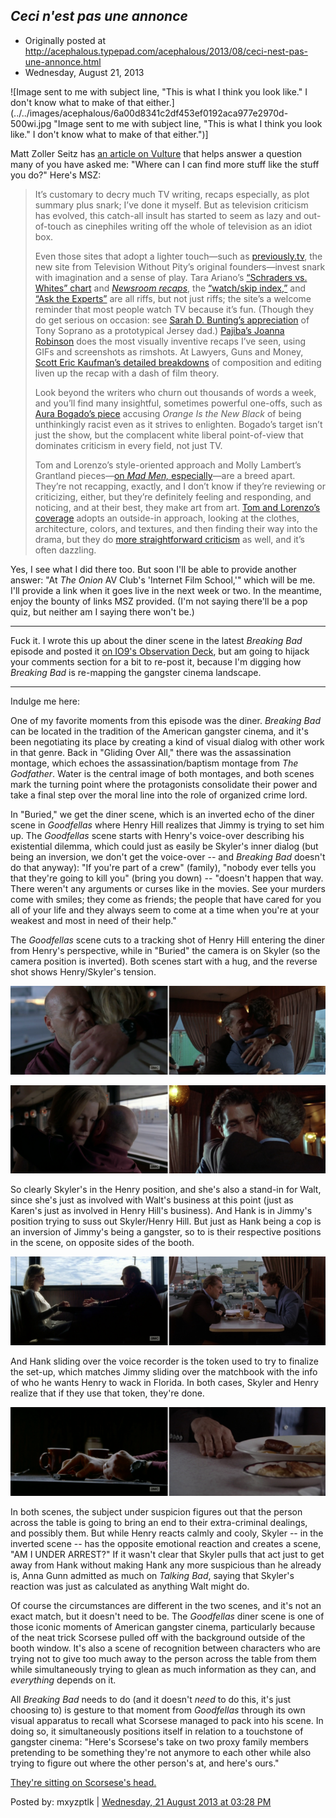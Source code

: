## *Ceci n'est pas une annonce*

 * Originally posted at http://acephalous.typepad.com/acephalous/2013/08/ceci-nest-pas-une-annonce.html
 * Wednesday, August 21, 2013

![Image sent to me with subject line, "This is what I think you look like." I don't know what to make of that either.](../../images/acephalous/6a00d8341c2df453ef0192aca977e2970d-500wi.jpg "Image sent to me with subject line, "This is what I think you look like." I don't know what to make of that either.")]

Matt Zoller Seitz has [an article on Vulture](www.vulture.com/2013/08/there-has-been-no-better-time-for-tv-criticism.html) that helps answer a question many of you have asked me: "Where can I can find more stuff like the stuff you do?" Here's MSZ:

> It’s customary to decry much TV writing, recaps especially, as  plot summary plus snark; I’ve done it myself. But as television  criticism has evolved, this catch-all insult has started to seem as lazy  and out-of-touch as cinephiles writing off the whole of television as an idiot box.
> 
> Even those sites that adopt a lighter touch—such as [previously.tv](http://previously.tv/), the new site from Television Without Pity’s original founders—invest snark with imagination and a sense of play. Tara Ariano’s [“Schraders vs. Whites” chart](http://previously.tv/breaking-bad/schraders-vs-whites/) and _[Newsroom recaps](http://previously.tv/the-newsroom/its-worth-derailing-an-editorial-meeting-about-an-extremely-sensitive-story-to-count-santas-reindeer/)_, the [“watch/skip index,”](http://previously.tv/features/watch-skip-index/) and [“Ask the Experts”](http://previously.tv/the-bridge/ask-a-man-still-recovering-from-a-vasectomy/) are all riffs, but not just riffs; the site’s a welcome reminder that  most people watch TV because it’s fun. (Though they do get serious on occasion: see [Sarah D. Bunting’s appreciation](http://previously.tv/the-sopranos/the-fini-a-salut/) of Tony Soprano as a prototypical Jersey dad.) [Pajiba’s Joanna Robinson](http://www.pajiba.com/tv\_reviews/10-things-we-learned-from-last-nights-faithtesting-episode-of-justified.php) does the most visually inventive recaps I’ve seen, using GIFs and screenshots as rimshots. At Lawyers, Guns and Money, [Scott Eric Kaufman’s detailed breakdowns](http://www.lawyersgunsmoneyblog.com/2013/05/i-still-know-that-youve-seen-that-i-saw-you-miscommunication-in-second-sons-game-of-thrones) of composition and editing liven up the recap with a dash of film theory.
> 
> Look beyond the writers who churn out thousands of words a week,  and you’ll find many insightful, sometimes powerful one-offs, such as [Aura Bogado’s piece](http://www.thenation.com/blog/175786/white-new-white) accusing _Orange Is the New Black_ of being unthinkingly racist even as it strives to enlighten. Bogado’s target isn’t just the show, but the complacent white liberal point-of-view that dominates criticism in every field, not just TV.
> 
> Tom and Lorenzo’s style-oriented approach and Molly Lambert’s Grantland pieces—[on _Mad Men,_ especially](http://www.grantland.com/blog/hollywood-prospectus/post/\_/id/79159/mad-men-week-10-things-sally-will-never-unsee)—are a breed apart. They’re not recapping, exactly, and I don’t know if  they’re reviewing or criticizing, either, but they’re definitely feeling and responding, and noticing, and at their best, they make art from art. [Tom and Lorenzo’s coverage](http://www.tomandlorenzo.com/tag/mad-style) adopts an outside-in approach, looking at the clothes, architecture,  colors, and textures, and then finding their way into the drama, but  they do [more straightforward criticism](http://www.tomandlorenzo.com/2013/06/mad-men-in-care-of.html) as well, and it’s often dazzling.

Yes, I see what I did there too. But soon I'll be able to provide another answer: "At _The Onion_ AV Club's 'Internet Film School,'" which will be me. I'll provide a link when it goes live in the next week or two. In the meantime, enjoy the bounty of links MSZ provided. (I'm not saying there'll be a pop quiz, but neither am I saying there won't be.)

		
* * *

Fuck it. I wrote this up about the diner scene in the latest _Breaking Bad_ episode and posted it [on IO9's Observation Deck](http://io9.com/indulge-me-here-one-of-my-favorite-moments-from-this-e-1178736998), but am going to hijack your comments section for a bit to re-post it, because I'm digging how _Breaking Bad_ is re-mapping the gangster cinema landscape.

--------------

Indulge me here:

One of my favorite moments from this episode was the diner. _Breaking Bad_ can be located in the tradition of the American gangster cinema, and it's been negotiating its place by creating a kind of visual dialog with other work in that genre. Back in "Gliding Over All," there was the assassination montage, which echoes the assassination/baptism montage from _The Godfather_. Water is the central image of both montages, and both scenes mark the turning point where the protagonists consolidate their power and take a final step over the moral line into the role of organized crime lord. 

In "Buried," we get the diner scene, which is an inverted echo of the diner scene in _Goodfellas_ where Henry Hill realizes that Jimmy is trying to set him up. The _Goodfellas_ scene starts with Henry's voice-over describing his existential dilemma, which could just as easily be Skyler's inner dialog (but being an inversion, we don't get the voice-over -- and _Breaking Bad_ doesn't do that anyway): "If you're part of a crew" (family), "nobody ever tells you that they're going to kill you" (bring you down) -- "doesn't happen that way. There weren't any arguments or curses like in the movies. See your murders come with smiles; they come as friends; the people that have cared for you all of your life and they always seem to come at a time when you're at your weakest and most in need of their help."

The _Goodfellas_ scene cuts to a tracking shot of Henry Hill entering the diner from Henry's perspective, while in "Buried" the camera is on Skyler (so the camera position is inverted). Both scenes start with a hug, and the reverse shot shows Henry/Skyler's tension.

![image](../../images/acephalous/18xpq5m5rzxobpng.png)

![image](../../images/acephalous/18xpqjt6sftkxpng.png)

So clearly Skyler's in the Henry position, and she's also a stand-in for Walt, since she's just as involved with Walt's business at this point (just as Karen's just as involved in Henry Hill's business). And Hank is in Jimmy's position trying to suss out Skyler/Henry Hill. But just as Hank being a cop is an inversion of Jimmy's being a gangster, so to is their respective positions in the scene, on opposite sides of the booth.

![image](../../images/acephalous/18xprluiap5q1png.png)

And Hank sliding over the voice recorder is the token used to try to finalize the set-up, which matches Jimmy sliding over the matchbook with the info of who he wants Henry to wack in Florida. In both cases, Skyler and Henry realize that if they use that token, they're done.

![image](../../images/acephalous/18xprvhrl20dwpng.png)

In both scenes, the subject under suspicion figures out that the person across the table is going to bring an end to their extra-criminal dealings, and possibly them. But while Henry reacts calmly and cooly, Skyler -- in the inverted scene -- has the opposite emotional reaction and creates a scene, "AM I UNDER ARREST?" If it wasn't clear that Skyler pulls that act just to get away from Hank without making Hank any more suspicious than he already is, Anna Gunn admitted as much on _Talking Bad_, saying that Skyler's reaction was just as calculated as anything Walt might do.

Of course the circumstances are different in the two scenes, and it's not an exact match, but it doesn't need to be. The _Goodfellas_ diner scene is one of those iconic moments of American gangster cinema, particularly because of the neat trick Scorsese pulled off with the background outside of the booth window. It's also a scene of recognition between characters who are trying not to give too much away to the person across the table from them while simultaneously trying to glean as much information as they can, and _everything_ depends on it.

All _Breaking Bad_ needs to do (and it doesn't _need_ to do this, it's just choosing to) is gesture to that moment from _Goodfellas_ through its own visual apparatus to recall what Scorsese managed to pack into his scene. In doing so, it simultaneously positions itself in relation to a touchstone of gangster cinema: "Here's Scorsese's take on two proxy family members pretending to be something they're not anymore to each other while also trying to figure out where the other person's at, and here's ours."  

[They're sitting on Scorsese's head.](https://www.youtube.com/watch?feature=player\_embedded&v=AHipVDMR1zQ)

Posted by: mxyzptlk | [Wednesday, 21 August 2013 at 03:28 PM](http://acephalous.typepad.com/acephalous/2013/08/ceci-nest-pas-une-annonce.html?cid=6a00d8341c2df453ef019104e0fce5970c#comment-6a00d8341c2df453ef019104e0fce5970c)

